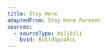 ```yaml
---
title: Stay Here
adaptedFrom: Stay Here Forever
sources:
  - sourceType: bilibili
    bvid: BV1tdGpz4EcL
---
```

